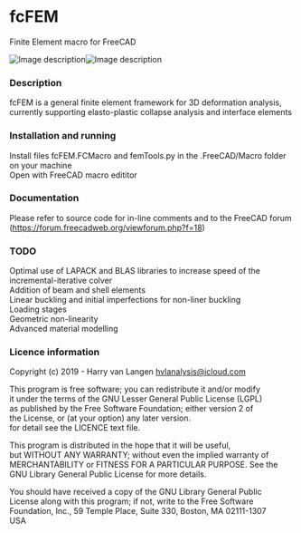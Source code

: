 # fcFEM
Finite Element macro for FreeCAD

![Image description](https://user-images.githubusercontent.com/35259498/55271882-bd98a800-52b4-11e9-912f-b319b0c0694f.png)![Image description](https://user-images.githubusercontent.com/35259498/55271886-bec9d500-52b4-11e9-936c-122f9072406d.png)


### Description
fcFEM is a general finite element framework for 3D deformation analysis, currently supporting elasto-plastic collapse analysis and interface elements

### Installation and running
Install files fcFEM.FCMacro and femTools.py in the .FreeCAD/Macro folder on your machine  
Open with FreeCAD macro edititor

### Documentation
Please refer to source code for in-line comments and to the FreeCAD forum (https://forum.freecadweb.org/viewforum.php?f=18)

### TODO
Optimal use of LAPACK and BLAS libraries to increase speed of the incremental-iterative colver  
Addition of beam and shell elements  
Linear buckling and initial imperfections for non-liner buckling  
Loading stages  
Geometric non-linearity  
Advanced material modelling  

### Licence information
                                                                         
Copyright (c) 2019 - Harry van Langen <hvlanalysis@icloud.com>        
                                                                         
This program is free software; you can redistribute it and/or modify  
it under the terms of the GNU Lesser General Public License (LGPL)    
as published by the Free Software Foundation; either version 2 of     
the License, or (at your option) any later version.                   
for detail see the LICENCE text file.                                 
                                                                         
This program is distributed in the hope that it will be useful,       
but WITHOUT ANY WARRANTY; without even the implied warranty of        
MERCHANTABILITY or FITNESS FOR A PARTICULAR PURPOSE.  See the         
GNU Library General Public License for more details.                  
                                                                         
You should have received a copy of the GNU Library General Public     
License along with this program; if not, write to the Free Software   
Foundation, Inc., 59 Temple Place, Suite 330, Boston, MA  02111-1307  
USA                                                                   
